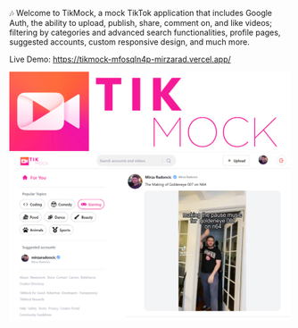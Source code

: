 🎶 Welcome to TikMock, a mock TikTok application that includes Google Auth, the ability to upload, publish, share, comment on, and like videos; filtering by categories and advanced search functionalities, profile pages, suggested accounts, custom responsive design, and much more.

Live Demo: https://tikmock-mfosqln4p-mirzarad.vercel.app/

![alt text](/utils/tikmock-logo.png 'TikMock Logo')
![alt text](/utils/screenshots/tikmock-screenshot.png 'TikMock')
